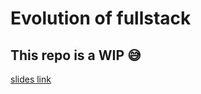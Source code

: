 # Evolution of fullstack

## This repo is a WIP 😅

[slides link](https://docs.google.com/presentation/d/1gZaALHmf_5zomszFOkc8yMtZ0ipoQtEcsyV1bkiAcKU/edit#slide=id.p)